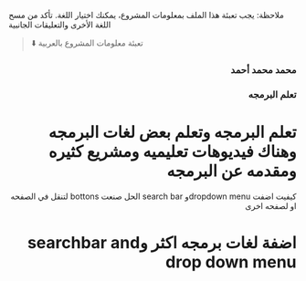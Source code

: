 
ملاحظة: يجب تعبئة هذا الملف بمعلومات المشروع، يمكنك اختيار اللغة. تأكد من مسح اللغة الأخرى والتعليقات الجانبية 
> ⬇️ تعبئة معلومات المشروع بالعربية  

<div dir="rtl">
  
### محمد محمد أحمد


### تعلم البرمجه


# تعلم البرمجه وتعلم بعض لغات البرمجه وهناك فيديوهات تعليميه ومشريع كثيره ومقدمه عن البرمجه
كيفيت اضفت dropdown menuو search bar الحل صنعت bottons لتنقل في الصفحه او لصفحه اخرى


#  اضفة لغات برمجه اكثر وsearchbar and drop down menu


</div>




